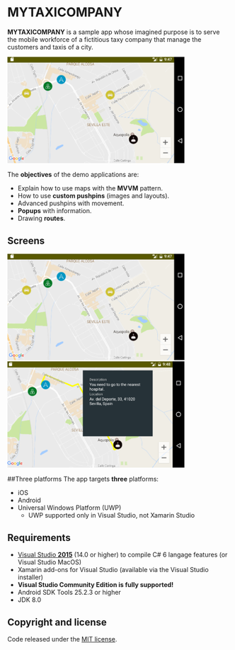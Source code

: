 # MYTAXICOMPANY

**MYTAXICOMPANY** is a sample app whose imagined purpose is to serve the mobile workforce of a fictitious taxy company that manage the customers and taxis of a city.

<img src="images/MyTaxiCompany01.png" Width="400" />

The **objectives** of the demo applications are:

- Explain how to use maps with the **MVVM** pattern.
- How to use **custom pushpins** (images and layouts).
- Advanced pushpins with movement.
- **Popups** with information.
- Drawing **routes**.

## Screens

<img src="images/MyTaxiCompany01.png" alt="Login" Width="400" />
<img src="images/MyTaxiCompany02.png" alt="Config" Width="400" />

##Three platforms
The app targets **three** platforms:

* iOS
* Android
* Universal Windows Platform (UWP)
    * UWP supported only in Visual Studio, not Xamarin Studio

## Requirements

* [Visual Studio __2015__](https://www.visualstudio.com/en-us/products/vs-2015-product-editions.aspx) (14.0 or higher) to compile C# 6 langage features (or Visual Studio MacOS)
* Xamarin add-ons for Visual Studio (available via the Visual Studio installer)
* __Visual Studio Community Edition is fully supported!__
* Android SDK Tools 25.2.3 or higher
* JDK 8.0

## Copyright and license
Code released under the [MIT license](https://opensource.org/licenses/MIT).
